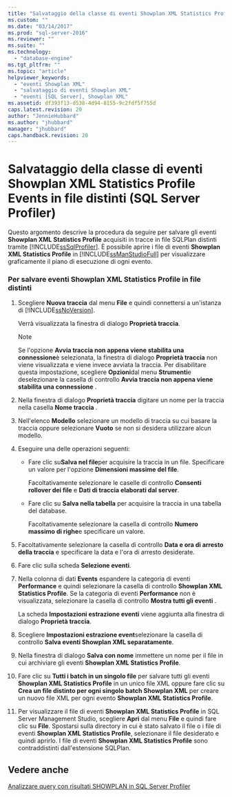 ```yaml
---
title: "Salvataggio della classe di eventi Showplan XML Statistics Profile Events in file distinti (SQL Server Profiler) | Microsoft Docs"
ms.custom: ""
ms.date: "03/14/2017"
ms.prod: "sql-server-2016"
ms.reviewer: ""
ms.suite: ""
ms.technology: 
  - "database-engine"
ms.tgt_pltfrm: ""
ms.topic: "article"
helpviewer_keywords: 
  - "eventi Showplan XML"
  - "salvataggio di eventi Showplan XML"
  - "eventi [SQL Server], Showplan XML"
ms.assetid: df393f13-d538-4d94-8155-9c2fdf5f755d
caps.latest.revision: 20
author: "JennieHubbard"
ms.author: "jhubbard"
manager: "jhubbard"
caps.handback.revision: 20
---
```

# Salvataggio della classe di eventi Showplan XML Statistics Profile Events in file distinti (SQL Server Profiler)
  Questo argomento descrive la procedura da seguire per salvare gli eventi **Showplan XML Statistics Profile** acquisiti in tracce in file SQLPlan distinti tramite [!INCLUDE[ssSqlProfiler](../../includes/sssqlprofiler-md.md)]. È possibile aprire i file di eventi **Showplan XML Statistics Profile** in [!INCLUDE[ssManStudioFull](../../includes/ssmanstudiofull-md.md)] per visualizzare graficamente il piano di esecuzione di ogni evento.  
  
### Per salvare eventi Showplan XML Statistics Profile in file distinti  
  
1.  Scegliere **Nuova traccia** dal menu **File** e quindi connettersi a un'istanza di [!INCLUDE[ssNoVersion](../../includes/ssnoversion-md.md)].  
  
     Verrà visualizzata la finestra di dialogo **Proprietà traccia**.  
  
    > [!NOTE]  
    >  Se l'opzione **Avvia traccia non appena viene stabilita una connessione**è selezionata, la finestra di dialogo **Proprietà traccia** non viene visualizzata e viene invece avviata la traccia. Per disabilitare questa impostazione, scegliere **Opzioni**dal menu **Strumenti**e deselezionare la casella di controllo **Avvia traccia non appena viene stabilita una connessione** .  
  
2.  Nella finestra di dialogo **Proprietà traccia** digitare un nome per la traccia nella casella **Nome traccia** .  
  
3.  Nell'elenco **Modello** selezionare un modello di traccia su cui basare la traccia oppure selezionare **Vuoto** se non si desidera utilizzare alcun modello.  
  
4.  Eseguire una delle operazioni seguenti:  
  
    -   Fare clic su**Salva nel file**per acquisire la traccia in un file. Specificare un valore per l'opzione **Dimensioni massime del file**.  
  
         Facoltativamente selezionare le caselle di controllo **Consenti rollover dei file** e **Dati di traccia elaborati dal server**.  
  
    -   Fare clic su **Salva nella tabella** per acquisire la traccia in una tabella del database.  
  
         Facoltativamente selezionare la casella di controllo **Numero massimo di righe**e specificare un valore.  
  
5.  Facoltativamente selezionare la casella di controllo **Data e ora di arresto della traccia** e specificare la data e l'ora di arresto desiderate.  
  
6.  Fare clic sulla scheda **Selezione eventi**.  
  
7.  Nella colonna di dati **Events** espandere la categoria di eventi **Performance** e quindi selezionare la casella di controllo **Showplan XML Statistics Profile**. Se la categoria di eventi **Performance** non è visualizzata, selezionare la casella di controllo **Mostra tutti gli eventi** .  
  
     La scheda **Impostazioni estrazione eventi** viene aggiunta alla finestra di dialogo **Proprietà traccia**.  
  
8.  Scegliere **Impostazioni estrazione event**selezionare la casella di controllo **Salva eventi Showplan XML separatamente**.  
  
9. Nella finestra di dialogo **Salva con nome** immettere un nome per il file in cui archiviare gli eventi **Showplan XML Statistics Profile**.  
  
10. Fare clic su **Tutti i batch in un singolo file** per salvare tutti gli eventi **Showplan XML Statistics Profile** in un unico file XML oppure fare clic su **Crea un file distinto per ogni singolo batch Showplan XML** per creare un nuovo file XML per ogni evento **Showplan XML Statistics Profile**.  
  
11. Per visualizzare il file di eventi **Showplan XML Statistics Profile** in SQL Server Management Studio, scegliere **Apri** dal menu **File** e quindi fare clic su **File**. Spostarsi sulla directory in cui è stato salvato il file o i file di eventi **Showplan XML Statistics Profile**, selezionare il file desiderato e quindi aprirlo. I file di eventi **Showplan XML Statistics Profile** sono contraddistinti dall'estensione SQLPlan.  
  
## Vedere anche  
 [Analizzare query con risultati SHOWPLAN in SQL Server Profiler](../../tools/sql-server-profiler/analyze-queries-with-showplan-results-in-sql-server-profiler.md)  
  
  
